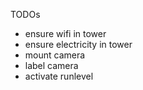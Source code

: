 TODOs

- ensure wifi in tower
- ensure electricity in tower
- mount camera
- label camera 
- activate runlevel
